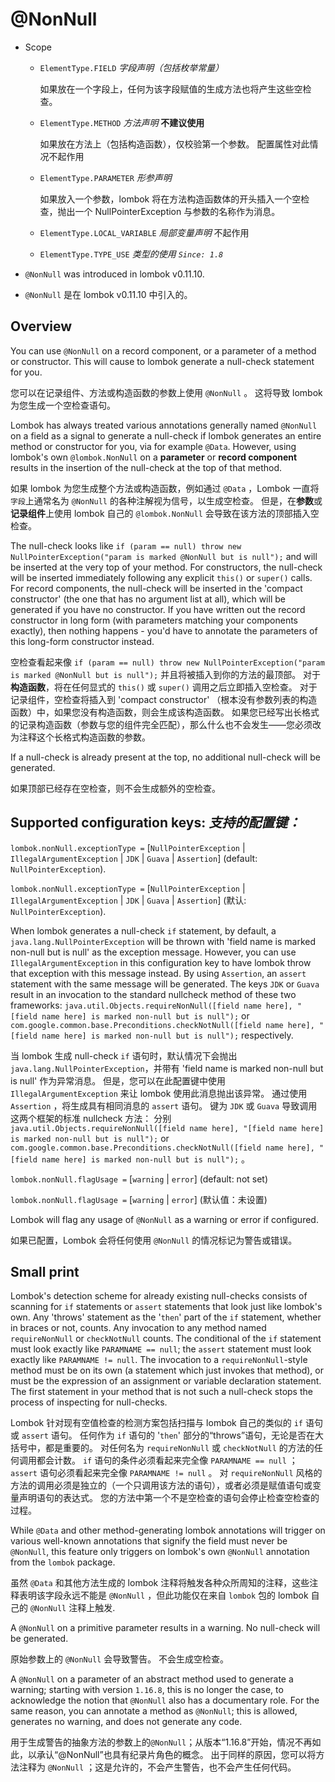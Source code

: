 # @NonNull

* Scope
  * `ElementType.FIELD` _字段声明（包括枚举常量）_

    如果放在一个字段上，任何为该字段赋值的生成方法也将产生这些空检查。
  
  * `ElementType.METHOD` _方法声明_ **不建议使用**
  
    如果放在方法上（包括构造函数），仅校验第一个参数。 配置属性对此情况不起作用
  
  * `ElementType.PARAMETER` _形参声明_

    如果放入一个参数，lombok 将在方法构造函数体的开头插入一个空检查，抛出一个 NullPointerException 与参数的名称作为消息。
  
  * `ElementType.LOCAL_VARIABLE` _局部变量声明_ 不起作用
  
  * `ElementType.TYPE_USE` _类型的使用 `Since: 1.8`_


* `@NonNull` was introduced in lombok v0.11.10.


* `@NonNull` 是在 lombok v0.11.10 中引入的。


## Overview


You can use `@NonNull` on a record component, or a parameter of a method or constructor. 
This will cause to lombok generate a null-check statement for you.


您可以在记录组件、方法或构造函数的参数上使用 `@NonNull` 。
这将导致 lombok 为您生成一个空检查语句。


Lombok has always treated various annotations generally named `@NonNull` on a field as a signal to generate a null-check if lombok generates an entire method or constructor for you, via for example `@Data`. 
However, using lombok's own `@lombok.NonNull` on a **parameter** or **record component** results in the insertion of the null-check at the top of that method.


如果 lombok 为您生成整个方法或构造函数，例如通过 `@Data` ，Lombok 一直将`字段`上通常名为 `@NonNull` 的各种注解视为信号，以生成空检查。
但是，在**参数**或**记录组件**上使用 lombok 自己的 `@lombok.NonNull` 会导致在该方法的顶部插入空检查。


The null-check looks like `if (param == null) throw new NullPointerException("param is marked @NonNull but is null");` and will be inserted at the very top of your method. 
For constructors, the null-check will be inserted immediately following any explicit `this()` or `super()` calls. 
For record components, the null-check will be inserted in the 'compact constructor' (the one that has no argument list at all), which will be generated if you have no constructor. 
If you have written out the record constructor in long form (with parameters matching your components exactly), then nothing happens - you'd have to annotate the parameters of this long-form constructor instead.


空检查看起来像 `if (param == null) throw new NullPointerException("param is marked @NonNull but is null");` 并且将被插入到你的方法的最顶部。
对于**构造函数**，将在任何显式的 `this()` 或 `super()` 调用之后立即插入空检查。
对于记录组件，空检查将插入到 'compact constructor' （根本没有参数列表的构造函数）中，如果您没有构造函数，则会生成该构造函数。
如果您已经写出长格式的记录构造函数（参数与您的组件完全匹配），那么什么也不会发生——您必须改为注释这个长格式构造函数的参数。


If a null-check is already present at the top, no additional null-check will be generated.


如果顶部已经存在空检查，则不会生成额外的空检查。


## Supported configuration keys: _支持的配置键：_


`lombok.nonNull.exceptionType =` [`NullPointerException` | `IllegalArgumentException` | `JDK` | `Guava` | `Assertion`] (default: `NullPointerException`).


`lombok.nonNull.exceptionType =` [`NullPointerException` | `IllegalArgumentException` | `JDK` | `Guava` | `Assertion`] (默认: `NullPointerException`).


When lombok generates a null-check `if` statement, by default, a `java.lang.NullPointerException` will be thrown with 'field name is marked non-null but is null' as the exception message. 
However, you can use `IllegalArgumentException` in this configuration key to have lombok throw that exception with this message instead. 
By using `Assertion`, an `assert` statement with the same message will be generated. 
The keys `JDK` or `Guava` result in an invocation to the standard nullcheck method of these two frameworks: 
`java.util.Objects.requireNonNull([field name here], "[field name here] is marked non-null but is null");` or `com.google.common.base.Preconditions.checkNotNull([field name here], "[field name here] is marked non-null but is null");` respectively.


当 lombok 生成 null-check `if` 语句时，默认情况下会抛出 `java.lang.NullPointerException`，并带有 'field name is marked non-null but is null' 作为异常消息。
但是，您可以在此配置键中使用 `IllegalArgumentException` 来让 lombok 使用此消息抛出该异常。
通过使用 `Assertion` ，将生成具有相同消息的 `assert` 语句。
键为 `JDK` 或 `Guava` 导致调用这两个框架的标准 nullcheck 方法：
分别 `java.util.Objects.requireNonNull([field name here], "[field name here] is marked non-null but is null");` or `com.google.common.base.Preconditions.checkNotNull([field name here], "[field name here] is marked non-null but is null");` 。


`lombok.nonNull.flagUsage =` [`warning` | `error`] (default: not set)


`lombok.nonNull.flagUsage =` [`warning` | `error`] (默认值：未设置)


Lombok will flag any usage of `@NonNull` as a warning or error if configured.


如果已配置，Lombok 会将任何使用 `@NonNull` 的情况标记为警告或错误。


## Small print


Lombok's detection scheme for already existing null-checks consists of scanning for `if` statements or `assert` statements that look just like lombok's own. 
Any 'throws' statement as the '`then`' part of the `if` statement, whether in braces or not, counts. 
Any invocation to any method named `requireNonNull` or `checkNotNull` counts. 
The conditional of the `if` statement must look exactly like `PARAMNAME == null`; the `assert` statement must look exactly like `PARAMNAME != null`. 
The invocation to a `requireNonNull`-style method must be on its own (a statement which just invokes that method), or must be the expression of an assignment or variable declaration statement. 
The first statement in your method that is not such a null-check stops the process of inspecting for null-checks.


Lombok 针对现有空值检查的检测方案包括扫描与 lombok 自己的类似的 `if` 语句或 `assert` 语句。
任何作为 `if` 语句的 '`then`' 部分的“throws”语句，无论是否在大括号中，都是重要的。
对任何名为 `requireNonNull` 或 `checkNotNull` 的方法的任何调用都会计数。
`if` 语句的条件必须看起来完全像 `PARAMNAME == null` ； `assert` 语句必须看起来完全像 `PARAMNAME != null` 。
对 `requireNonNull` 风格的方法的调用必须是独立的（一个只调用该方法的语句），或者必须是赋值语句或变量声明语句的表达式。
您的方法中第一个不是空检查的语句会停止检查空检查的过程。


While `@Data` and other method-generating lombok annotations will trigger on various well-known annotations that signify the field must never be `@NonNull`, this feature only triggers on lombok's own `@NonNull` annotation from the `lombok` package.


虽然 `@Data` 和其他方法生成的 lombok 注释将触发各种众所周知的注释，这些注释表明该字段永远不能是 `@NonNull` ，但此功能仅在来自 `lombok` 包的 lombok 自己的 `@NonNull` 注释上触发.


A `@NonNull` on a primitive parameter results in a warning. 
No null-check will be generated.


原始参数上的 `@NonNull` 会导致警告。
不会生成空检查。


A `@NonNull` on a parameter of an abstract method used to generate a warning; starting with version `1.16.8`, this is no longer the case, to acknowledge the notion that `@NonNull` also has a documentary role. 
For the same reason, you can annotate a method as `@NonNull`; this is allowed, generates no warning, and does not generate any code.


用于生成警告的抽象方法的参数上的`@NonNull`；从版本“1.16.8”开始，情况不再如此，以承认“@NonNull”也具有纪录片角色的概念。
出于同样的原因，您可以将方法注释为 `@NonNull` ；这是允许的，不会产生警告，也不会产生任何代码。

